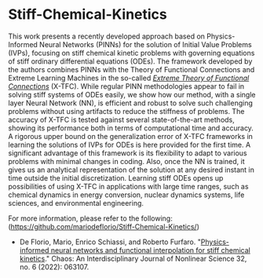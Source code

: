 # Stiff-Chemical-Kinetics
This work presents a recently developed approach based on Physics-Informed Neural Networks (PINNs) for the solution of Initial Value Problems (IVPs), focusing on stiff chemical kinetic problems with governing equations of stiff ordinary differential equations (ODEs). The framework developed by the authors combines PINNs with the Theory of Functional Connections and Extreme Learning Machines in the so-called <a href="https://doi.org/10.1016/j.neucom.2021.06.015"><i>Extreme Theory of Functional Connections</i></a> (X-TFC). While regular PINN methodologies appear to fail in solving stiff systems of ODEs easily, we show how our method, with a single layer Neural Network (NN), is efficient and robust to solve such challenging problems without using artifacts to reduce the stiffness of problems. The accuracy of X-TFC is tested against several state-of-the-art methods, showing its performance both in terms of computational time and accuracy. A rigorous upper bound on the generalization error of X-TFC frameworks in learning the solutions of IVPs for ODEs is here provided for the first time. A significant advantage of this framework is its flexibility to adapt to various problems with minimal changes in coding. Also, once the NN is trained, it gives us an analytical representation of the solution at any desired instant in time outside the initial discretization. Learning stiff ODEs opens up possibilities of using X-TFC in applications with large time ranges, such as chemical dynamics in energy conversion, nuclear dynamics systems, life sciences, and environmental engineering. 

For more information, please refer to the following: <br>
(https://github.com/mariodeflorio/Stiff-Chemical-Kinetics/)

<ul>
<li>De Florio, Mario, Enrico Schiassi, and Roberto Furfaro. "<a href="https://doi.org/10.1063/5.0086649">Physics-informed neural networks and functional interpolation for stiff chemical kinetics</a>." Chaos: An Interdisciplinary Journal of Nonlinear Science 32, no. 6 (2022): 063107.</li>
</ul>

